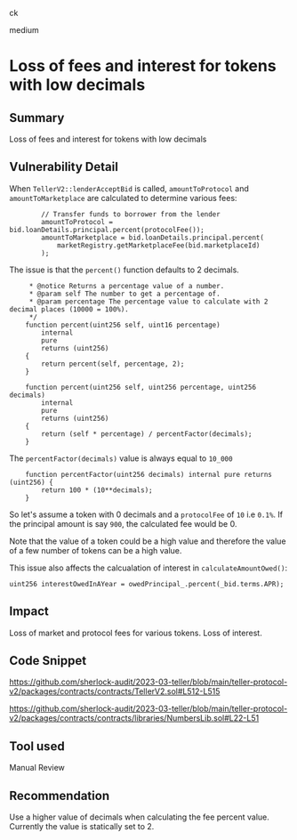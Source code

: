 ck

medium

# Loss of fees and interest for tokens with low decimals

## Summary

Loss of fees and interest for tokens with low decimals

## Vulnerability Detail

When `TellerV2::lenderAcceptBid` is called, `amountToProtocol` and `amountToMarketplace` are calculated to determine various fees:

```solidity
        // Transfer funds to borrower from the lender
        amountToProtocol = bid.loanDetails.principal.percent(protocolFee());
        amountToMarketplace = bid.loanDetails.principal.percent(
            marketRegistry.getMarketplaceFee(bid.marketplaceId)
        );
```

The issue is that the `percent()` function defaults to 2 decimals.

```solidity
     * @notice Returns a percentage value of a number.
     * @param self The number to get a percentage of.
     * @param percentage The percentage value to calculate with 2 decimal places (10000 = 100%).
     */
    function percent(uint256 self, uint16 percentage)
        internal
        pure
        returns (uint256)
    {
        return percent(self, percentage, 2);
    }
```

```solidity
    function percent(uint256 self, uint256 percentage, uint256 decimals)
        internal
        pure
        returns (uint256)
    {
        return (self * percentage) / percentFactor(decimals);
    }
```

The `percentFactor(decimals)` value is always equal to `10_000`

```solidity
    function percentFactor(uint256 decimals) internal pure returns (uint256) {
        return 100 * (10**decimals);
    }
```

So let's assume a token with 0 decimals and a `protocolFee` of `10` i.e `0.1%`. If the principal amount is say `900`, the calculated fee would be 0.

Note that the value of a token could be a high value and therefore the value of a few number of tokens can be a high value. 

This issue also affects the calcualation of interest in `calculateAmountOwed()`:

```solidity
uint256 interestOwedInAYear = owedPrincipal_.percent(_bid.terms.APR);
```

## Impact

Loss of market and protocol fees for various tokens.
Loss of interest.

## Code Snippet

https://github.com/sherlock-audit/2023-03-teller/blob/main/teller-protocol-v2/packages/contracts/contracts/TellerV2.sol#L512-L515

https://github.com/sherlock-audit/2023-03-teller/blob/main/teller-protocol-v2/packages/contracts/contracts/libraries/NumbersLib.sol#L22-L51

## Tool used

Manual Review

## Recommendation

Use a higher value of decimals when calculating the fee percent value. Currently the value is statically set to 2.